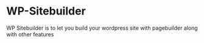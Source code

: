 # WP-Sitebuilder
WP Sitebuilder is to let you build your wordpress site with pagebuilder along with other features
